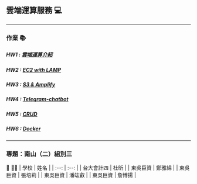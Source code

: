## 雲端運算服務 💻
------------------------------
### 作業 📚
##### HW1 : [雲端運算介紹](https://github.com/rui525/FinTech/blob/main/hw/work1.md)
##### HW2 : [EC2 with LAMP](https://youtu.be/qEJeD9jz8mU)
##### HW3 : [S3 & Amplify](https://www.youtube.com/watch?v=uGQcnV25WwU)
##### HW4 : [Telegram-chatbot](https://www.youtube.com/watch?v=rHb4u7u9LSo)
##### HW5 : [CRUD](https://youtu.be/l2PdHunnHsE)
##### HW6 : [Docker](https://youtu.be/YK5_jmeLEM4)
------------------------------
### 專題：南山（二）組別三 
👷 👷‍♀️
| 學校 | 姓名 |
| :--: | :--: |
| 台大會計四 | 杜昕 |
| 東吳巨資 | 鄭雅綿 |
| 東吳巨資 | 張培莉 |
| 東吳巨資 | 潘竑叡 |
| 東吳巨資 | 詹博揚 |

